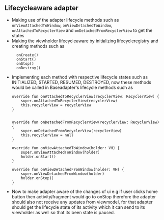 ## Lifecycleaware adapter

* Making use of the adapter lifecycle methods such as `onViewAttachedToWindow`, `onViewDetachedToWindow`, `onAttachedToRecyclerView` and 
 `onDetachedFromRecyclerView` to get the states 
* Making the viewholder lifecycleaware by initializing lifecycleregistry and creating methods such as 
  ```
    onCreate()
	onStart()
	onStop()
	onDestroy()
  ```
* Implementing each method with respective lifecycle states  such as INITIALIZED, STARTED, RESUMED, DESTROYED, now these methods would be 
  called in Baseadapter's lifecycle methods such as
    ```
	override fun onAttachedToRecyclerView(recyclerView: RecyclerView) {
        super.onAttachedToRecyclerView(recyclerView)
        this.recyclerView = recyclerView
    }


    override fun onDetachedFromRecyclerView(recyclerView: RecyclerView) {
        super.onDetachedFromRecyclerView(recyclerView)
        this.recyclerView = null
    }

    override fun onViewAttachedToWindow(holder: VH) {
        super.onViewAttachedToWindow(holder)
        holder.onStart()
    }

    override fun onViewDetachedFromWindow(holder: VH) {
        super.onViewDetachedFromWindow(holder)
        holder.onStop()
    }
	```
* Now to make adapter aware of the changes of ui e.g if user clicks home button then activity/fragment would go to onStop therefore the adapter 
  should also not receive any updates from viewmodel, for that adapter should get the lifecycle state of its activity which it can send to 
  its viewholder as well so that its been state is paused. 